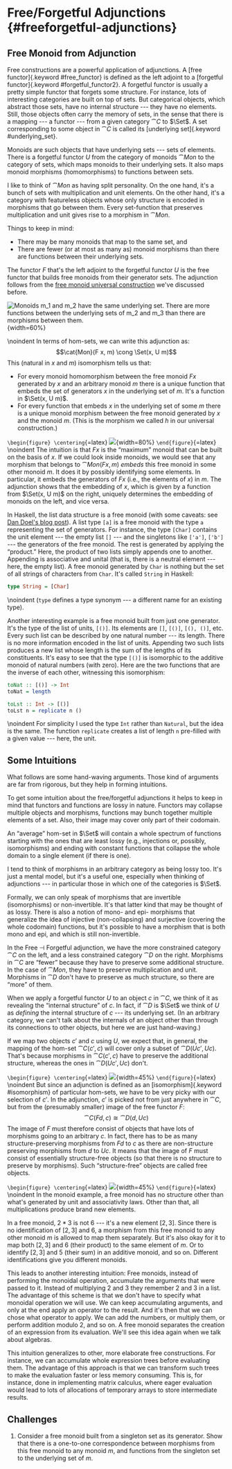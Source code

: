 # Free/Forgetful Adjunctions {#freeforgetful-adjunctions}

## Free Monoid from Adjunction

Free constructions are a powerful application of adjunctions. A [free functor]{.keyword #free_functor} is defined as the left adjoint to a [forgetful functor]{.keyword #forgetful_functor2}. A forgetful functor is usually a pretty simple functor that forgets some structure. For instance, lots of interesting categories are built on top of sets. But categorical objects, which abstract those sets, have no internal structure --- they have no elements. Still, those objects often carry the memory of sets, in the sense that there is a mapping --- a functor --- from a given category $\cat{C}$ to $\Set$. A set corresponding to some object in $\cat{C}$ is called its [underlying set]{.keyword #underlying_set}.

Monoids are such objects that have underlying sets --- sets of elements. There is a forgetful functor $U$ from the category of monoids $\cat{Mon}$ to the category of sets, which maps monoids to their underlying sets. It also maps monoid morphisms (homomorphisms) to functions between sets.

I like to think of $\cat{Mon}$ as having split personality. On the one hand, it's a bunch of sets with multiplication and unit elements. On the other hand, it's a category with featureless objects whose only structure is encoded in morphisms that go between them. Every set-function that preserves multiplication and unit gives rise to a morphism in $\cat{Mon}$.

Things to keep in mind:

* There may be many monoids that map to the same set, and
* There are fewer (or at most as many as) monoid morphisms than there are functions between their underlying sets.

The functor $F$ that's the left adjoint to the forgetful functor $U$ is the free functor that builds free monoids from their generator sets. The adjunction follows from the [free monoid universal construction](#free-monoids) we've discussed before.

![Monoids $m_1$ and $m_2$ have the same underlying set. There are more functions between the underlying sets of $m_2$ and $m_3$ than there are morphisms between them.](images/forgetful.jpg){width=60%}

\noindent
In terms of hom-sets, we can write this adjunction as:
$$\cat{Mon}(F x, m) \cong \Set(x, U m)$$
This (natural in $x$ and $m$) isomorphism tells us that:

* For every monoid homomorphism between the free monoid $F x$ generated by $x$ and an arbitrary monoid $m$ there is a unique function that embeds the set of generators $x$ in the underlying set of $m$. It's a function in $\Set(x, U m)$.
* For every function that embeds $x$ in the underlying set of some $m$ there is a unique monoid morphism between the free monoid generated by $x$ and the monoid $m$. (This is the morphism we called $h$ in our universal construction.)

`\begin{figure} \centering`{=latex}
![](images/freemonadjunction.jpg){width=80%}
`\end{figure}`{=latex}
\noindent
The intuition is that $F x$ is the “maximum” monoid that can be built on the basis of $x$. If we could look inside monoids, we would see that any morphism that belongs to $\cat{Mon}(F x, m)$ *embeds* this free monoid in some other monoid $m$. It does it by possibly identifying some elements. In particular, it embeds the generators of $F x$ (i.e., the elements of $x$) in $m$. The adjunction shows that the embedding of $x$, which is given by a function from $\Set(x, U m)$ on the right, uniquely determines the embedding of monoids on the left, and vice versa.

In Haskell, the list data structure is a free monoid (with some caveats: see [Dan Doel's blog post](http://comonad.com/reader/2015/free-monoids-in-haskell/)). A list type `[a]` is a free monoid with the type `a` representing the set of generators. For instance, the type `[Char]` contains the unit element --- the empty list `[]` --- and the singletons like `['a']`, `['b']` --- the generators of the free monoid. The rest is generated by applying the “product.” Here, the product of two lists simply appends one to another. Appending is associative and unital (that is, there is a neutral element --- here, the empty list). A free monoid generated by `Char` is nothing but the set of all strings of characters from `Char`. It's called `String` in Haskell:

```haskell
type String = [Char]
```

\noindent
(`type` defines a type synonym --- a different name for an existing type).

Another interesting example is a free monoid built from just one generator. It's the type of the list of units, `[()]`. Its elements are `[]`, `[()]`, `[(), ()]`, etc. Every such list can be described by one natural number --- its length. There is no more information encoded in the list of units. Appending two such lists produces a new list whose length is the sum of the lengths of its constituents. It's easy to see that the type `[()]` is isomorphic to the additive monoid of natural numbers (with zero). Here are the two functions that are the inverse of each other, witnessing this isomorphism:

```haskell
toNat :: [()] -> Int
toNat = length

toLst :: Int -> [()]
toLst n = replicate n ()
```

\noindent
For simplicity I used the type `Int` rather than `Natural`, but the idea is the same. The function `replicate` creates a list of length `n` pre-filled with a given value --- here, the unit.

## Some Intuitions

What follows are some hand-waving arguments. Those kind of arguments are far from rigorous, but they help in forming intuitions.

To get some intuition about the free/forgetful adjunctions it helps to keep in mind that functors and functions are lossy in nature. Functors may collapse multiple objects and morphisms, functions may bunch together multiple elements of a set. Also, their image may cover only part of their codomain.

An “average” hom-set in $\Set$ will contain a whole spectrum of functions starting with the ones that are least lossy (e.g., injections or, possibly, isomorphisms) and ending with constant functions that collapse the whole domain to a single element (if there is one).

I tend to think of morphisms in an arbitrary category as being lossy too. It's just a mental model, but it's a useful one, especially when thinking of adjunctions --- in particular those in which one of the categories is $\Set$.

Formally, we can only speak of morphisms that are invertible (isomorphisms) or non-invertible. It's that latter kind that may be thought of as lossy. There is also a notion of mono- and epi- morphisms that generalize the idea of injective (non-collapsing) and surjective (covering the whole codomain) functions, but it's possible to have a morphism that is both mono and epi, and which is still non-invertible.

In the Free $\dashv$ Forgetful adjunction, we have the more constrained category $\cat{C}$ on the left, and a less constrained category $\cat{D}$ on the right. Morphisms in $\cat{C}$ are “fewer” because they have to preserve some additional structure. In the case of $\cat{Mon}$, they have to preserve multiplication and unit. Morphisms in $\cat{D}$ don't have to preserve as much structure, so there are “more” of them.

When we apply a forgetful functor $U$ to an object $c$ in $\cat{C}$, we think of it as revealing the “internal structure” of $c$. In fact, if $\cat{D}$ is $\Set$ we think of $U$ as *defining* the internal structure of $c$ --- its underlying set. (In an arbitrary category, we can't talk about the internals of an object other than through its connections to other objects, but here we are just hand-waving.)

If we map two objects $c'$ and $c$ using $U$, we expect that, in general, the mapping of the hom-set $\cat{C}(c', c)$ will cover only a subset of $\cat{D}(U c', U c)$. That's because morphisms in $\cat{C}(c', c)$ have to preserve the additional structure, whereas the ones in $\cat{D}(U c', U c)$ don't.

`\begin{figure} \centering`{=latex}
![](images/forgettingmorphisms.jpg){width=45%}
`\end{figure}`{=latex}
\noindent
But since an adjunction is defined as an [isomorphism]{.keyword #isomorphism} of particular hom-sets, we have to be very picky with our selection of $c'$. In the adjunction, $c'$ is picked not from just anywhere in $\cat{C}$, but from the (presumably smaller) image of the free functor $F$:
$$\cat{C}(F d, c) \cong \cat{D}(d, U c)$$
The image of $F$ must therefore consist of objects that have lots of morphisms going to an arbitrary $c$. In fact, there has to be as many structure-preserving morphisms from $F d$ to $c$ as there are non-structure preserving morphisms from $d$ to $U c$. It means that the image of $F$ must consist of essentially structure-free objects (so that there is no structure to preserve by morphisms). Such “structure-free” objects are called free objects.

`\begin{figure} \centering`{=latex}
![](images/freeimage.jpg){width=45%}
`\end{figure}`{=latex}
\noindent
In the monoid example, a free monoid has no structure other than what's generated by unit and associativity laws. Other than that, all multiplications produce brand new elements.

In a free monoid, $2 * 3$ is not $6$ --- it's a new element ${[}2, 3{]}$. Since there is no identification of ${[}2, 3{]}$ and $6$, a morphism from this free monoid to any other monoid $m$ is allowed to map them separately. But it's also okay for it to map both ${[}2, 3{]}$ and $6$ (their product) to the same element of $m$. Or to identify ${[}2, 3{]}$ and $5$ (their sum) in an additive monoid, and so on. Different identifications give you different monoids.

This leads to another interesting intuition: Free monoids, instead of performing the monoidal operation, accumulate the arguments that were passed to it. Instead of multiplying $2$ and $3$ they remember $2$ and $3$ in a list. The advantage of this scheme is that we don't have to specify what monoidal operation we will use. We can keep accumulating arguments, and only at the end apply an operator to the result. And it's then that we can chose what operator to apply. We can add the numbers, or multiply them, or perform addition modulo 2, and so on. A free monoid separates the creation of an expression from its evaluation. We'll see this idea again when we talk about algebras.

This intuition generalizes to other, more elaborate free constructions. For instance, we can accumulate whole expression trees before evaluating them. The advantage of this approach is that we can transform such trees to make the evaluation faster or less memory consuming. This is, for instance, done in implementing matrix calculus, where eager evaluation would lead to lots of allocations of temporary arrays to store intermediate results.

## Challenges

1. Consider a free monoid built from a singleton set as its generator. Show that there is a one-to-one correspondence between morphisms from this free monoid to any monoid $m$, and functions from the singleton set to the underlying set of $m$.
